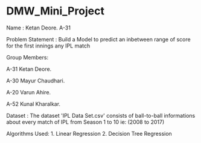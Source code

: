 # DMW_Mini_Project

Name : Ketan Deore. A-31

Problem Statement : Build a Model to predict an inbetween range of score for the first innings any IPL match

Group Members:

A-31    Ketan Deore. 

A-30    Mayur Chaudhari. 

A-20    Varun Ahire.

A-52    Kunal Kharalkar.

Dataset : 
The dataset 'IPL Data Set.csv' consists of ball-to-ball informations about every match of IPL from Season 1 to 10 ie: (2008 to 2017)

Algorithms Used:
    1. Linear Regression
    2. Decision Tree Regression
